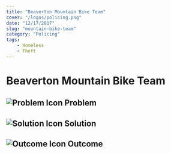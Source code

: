 ```yaml
---
title: "Beaverton Mountain Bike Team"
cover: "/logos/policing.png"
date: "12/17/2017"
slug: "mountain-bike-team"
category: "Policing"
tags:
    - Homeless
    - Theft
---
```


# Beaverton Mountain Bike Team

## ![Problem Icon](https://github.com/google/material-design-icons/raw/master/alert/1x_web/ic_error_outline_black_48dp.png "Problem") Problem

## ![Solution Icon](https://github.com/google/material-design-icons/raw/master/action/1x_web/ic_lightbulb_outline_black_48dp.png "Solution") Solution

## ![Outcome Icon](https://github.com/google/material-design-icons/raw/master/action/1x_web/ic_view_list_black_48dp.png "Outcome") Outcome
